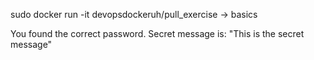sudo docker run -it devopsdockeruh/pull_exercise
-> basics

You found the correct password. Secret message is:
"This is the secret message"

